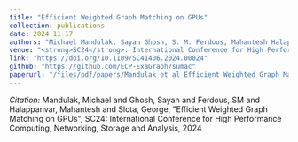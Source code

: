 ```yaml
---
title: "Efficient Weighted Graph Matching on GPUs"
collection: publications
date: 2024-11-17
authors: "Michael Mandulak, Sayan Ghosh, S. M. Ferdous, Mahantesh Halappanvar and George Slota"
venue: "<strong>SC24</strong>: International Conference for High Performance Computing, Networking, Storage and Analysis"
link: "https://doi.org/10.1109/SC41406.2024.00024"
github: "https://github.com/ECP-ExaGraph/sumac"
paperurl: "/files/pdf/papers/Mandulak et al_Efficient Weighted Graph Matching on GPUs.pdf"
---
```

*Citation:* Mandulak, Michael and Ghosh, Sayan and Ferdous, SM and Halappanvar, Mahantesh and Slota, George, "Efficient Weighted Graph Matching on GPUs", SC24: International Conference for High Performance Computing, Networking, Storage and Analysis, 2024
